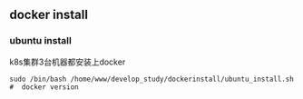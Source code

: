 ## docker install 


### ubuntu install 

k8s集群3台机器都安装上docker

```shell
sudo /bin/bash /home/www/develop_study/dockerinstall/ubuntu_install.sh
#  docker version
```


